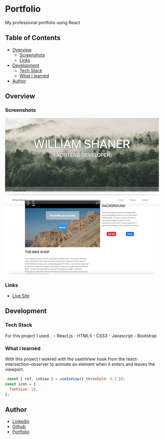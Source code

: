 # Portfolio
My professional portfolio using React

## Table of Contents
  * [Overview](https://github.com/WillShaner/Portfolio/edit/main/README.md#overview)
    - [Screenshots](https://github.com/WillShaner/Portfolio/edit/main/README.md#screenshots)
    - [Links](https://github.com/WillShaner/Portfolio/edit/main/README.md#links)
  * [Development](https://github.com/WillShaner/Portfolio/edit/main/README.md#development)
    - [Tech Stack](https://github.com/WillShaner/Portfolio/edit/main/README.md#tech-stack)
    - [What I learned](https://github.com/WillShaner/Portfolio/edit/main/README.md#what-i-learned)
  * [Author](https://github.com/WillShaner/Portfolio/edit/main/README.md#author)
  
  
  
  
## Overview
  
### Screenshots

![App Screenshot](/preview1.png)
![App Screenshot](/preview2.png)


### Links
  * [Live Site](https://genuine-sunflower-520c38.netlify.app/)

## Development
### Tech Stack
  For this project I used...
    - React.js
    - HTML5
    - CSS3
    - Javascript
    - Bootstrap
### What I learned
  With this project I wokred with the useInView hook from the react-intersection-observer to animate an element when it enters and leaves the viewport.
  ```javascript
   const { ref, inView } = useInView({ threshold: 0.3 });
  const icon = {
    fontSize: 20,
  };
```

## Author

- [Linkedin](https://www.linkedin.com/in/will-shaner-315500245/)
- [Github](https://github.com/WillShaner?tab=repositories/)
- [Portfolio](https://genuine-sunflower-520c38.netlify.app/)


